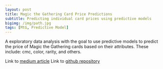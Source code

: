 ```yaml
---
layout: post
title: Magic the Gathering Card Price Predictions
subtitle: Predicting individual card prices using predictive models
bigimg: /img/path.jpg
tags: [MtG, Predictive Model]
---
```


A exploratory data analysis with the goal to use predictive models to predict the price of Magic the Gathering cards
based on their attributes. These include: cmc, color, rarity, and others.

Link to [medium article](https://medium.com/@dylanw.nason/predicting-magic-the-gathering-card-prices-b50072217d25)
Link to [github repository](https://github.com/DNason1999/Unit2-Buildweek-Notebooks)
